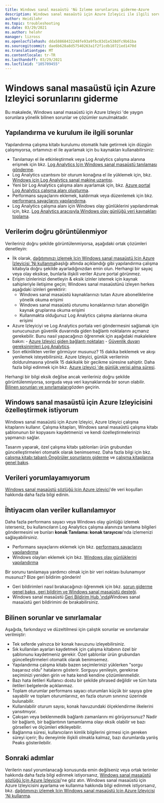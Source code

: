 ```yaml
---
title: Windows sanal masaüstü 'Nü Izleme sorunlarını giderme-Azure
description: Windows sanal masaüstü için Azure Izleyici ile ilgili sorunları giderme.
author: Heidilohr
ms.topic: troubleshooting
ms.date: 03/29/2021
ms.author: helohr
manager: lizross
ms.openlocfilehash: dda58868432248fe93a9fbc83d1e538dfc9b61ba
ms.sourcegitcommit: dae6b628a8d57540263a1f2f1cdb10721ed1470d
ms.translationtype: MT
ms.contentlocale: tr-TR
ms.lasthandoff: 03/29/2021
ms.locfileid: "105709455"
---
```

# <a name="troubleshoot-azure-monitor-for-windows-virtual-desktop"></a>Windows sanal masaüstü için Azure Izleyici sorunlarını giderme

Bu makalede, Windows sanal masaüstü için Azure Izleyici 'de yaygın sorunlara yönelik bilinen sorunlar ve çözümler sunulmaktadır.

## <a name="issues-with-configuration-and-setup"></a>Yapılandırma ve kurulum ile ilgili sorunlar

Yapılandırma çalışma kitabı kurulumu otomatik hale getirmek için düzgün çalışmıyorsa, ortamınızı el ile ayarlamak için bu kaynakları kullanabilirsiniz:

- Tanılamayı el ile etkinleştirmek veya Log Analytics çalışma alanına erişmek için bkz. [Log Analytics Için Windows sanal masaüstü tanılaması gönderme](diagnostics-log-analytics.md).
- Log Analytics uzantısını bir oturum konağına el ile yüklemek için, bkz. [Windows için Log Analytics sanal makine uzantısı](../virtual-machines/extensions/oms-windows.md).
- Yeni bir Log Analytics çalışma alanı ayarlamak için, bkz. [Azure portal Log Analytics çalışma alanı oluşturma](../azure-monitor/logs/quick-create-workspace.md).
- Performans sayaçlarını eklemek, kaldırmak veya düzenlemek için bkz. [performans sayaçlarını yapılandırma](../azure-monitor/agents/data-sources-performance-counters.md).
- Log Analytics çalışma alanı için Windows olay günlüklerini yapılandırmak için, bkz. [Log Analytics aracısıyla Windows olay günlüğü veri kaynakları toplama](../azure-monitor/agents/data-sources-windows-events.md).

## <a name="my-data-isnt-displaying-properly"></a>Verilerim doğru görüntülenmiyor

Verileriniz doğru şekilde görüntülenmiyorsa, aşağıdaki ortak çözümleri denetleyin:

- İlk olarak, [dağıtımınızı izlemek Için Windows sanal masaüstü Için Azure İzleyicisi 'Ni kullanma](azure-monitor.md)başlığı altında açıklandığı gibi yapılandırma çalışma kitabıyla doğru şekilde ayarladığınızdan emin olun. Herhangi bir sayaç veya olay eksikse, bunlarla ilişkili veriler Azure portal görünmez.
- Erişim izinlerinizi denetleyin & eksik izinler istemek için kaynak sahipleriyle iletişime geçin; Windows sanal masaüstünü izleyen herkes aşağıdaki izinleri gerektirir:
    - Windows sanal masaüstü kaynaklarınızı tutan Azure aboneliklerine yönelik okuma erişimi
    - Windows sanal masaüstü oturumu konaklarınızı tutan aboneliğin kaynak gruplarına okuma erişimi 
    - Kullanmakta olduğunuz Log Analytics çalışma alanlarına okuma erişimi
- Azure Izleyiciyi ve Log Analytics portala veri göndermesini sağlamak için sunucunuzun güvenlik duvarında giden bağlantı noktalarını açmanız gerekebilir. Bunu nasıl yapacağınızı öğrenmek için aşağıdaki makalelere bakın:
      - [Azure Izleyici giden bağlantı noktaları](../azure-monitor/app/ip-addresses.md)
      - [Güvenlik duvarı gereksinimleri Log Analytics](../azure-monitor/agents/log-analytics-agent.md#firewall-requirements). 
- Son etkinlikten veriler görmüyor musunuz? 15 dakika beklemek ve akışı yenilemek isteyebilirsiniz. Azure Izleyici, günlük verilerinin doldurulmasına yönelik 15 dakikalık bir gecikme süresine sahiptir. Daha fazla bilgi edinmek için bkz. [Azure izleyici 'de günlük verisi alma süresi](../azure-monitor/logs/data-ingestion-time.md).

Herhangi bir bilgi eksik değilse ancak verileriniz doğru şekilde görüntülenmiyorsa, sorguda veya veri kaynaklarında bir sorun olabilir. [Bilinen sorunları ve sınırlamaları](#known-issues-and-limitations)gözden geçirin. 

## <a name="i-want-to-customize-azure-monitor-for-windows-virtual-desktop"></a>Windows sanal masaüstü için Azure Izleyicisini özelleştirmek istiyorum

Windows sanal masaüstü için Azure Izleyici, Azure Izleyici çalışma kitaplarını kullanır. Çalışma kitapları, Windows sanal masaüstü çalışma kitabı şablonunun bir kopyasını kaydetmenizi ve kendi özelleştirmelerinizi yapmanızı sağlar.

Tasarım yaparak, özel çalışma kitabı şablonları ürün grubundan güncelleştirmeleri otomatik olarak benimsemez. Daha fazla bilgi için bkz. [çalışma kitabı tabanlı Öngörüler sorunlarını giderme](../azure-monitor/insights/troubleshoot-workbooks.md) ve [çalışma kitaplarına genel bakış](../azure-monitor/visualize/workbooks-overview.md).

## <a name="i-cant-interpret-the-data"></a>Verileri yorumlayamıyorum

[Windows sanal masaüstü sözlüğü Için Azure izleyici](azure-monitor-glossary.md)'de veri koşulları hakkında daha fazla bilgi edinin.

## <a name="the-data-i-need-isnt-available"></a>İhtiyacım olan veriler kullanılamıyor

Daha fazla performans sayacı veya Windows olay günlüğü izlemek isterseniz, bu kullanıcıların Log Analytics çalışma alanınıza tanılama bilgileri göndermesini ve bunları **konak Tanılama: konak tarayıcısı**'nda izlemenizi sağlayabilirsiniz. 

- Performans sayaçlarını eklemek için bkz. [performans sayaçlarını yapılandırma](../azure-monitor/agents/data-sources-performance-counters.md#configuring-performance-counters)
- Windows olayları eklemek için bkz. [Windows olay günlüklerini yapılandırma](../azure-monitor/agents/data-sources-windows-events.md#configuring-windows-event-logs)

Bir sorunu tanılamaya yardımcı olmak için bir veri noktası bulunamıyor musunuz? Bize geri bildirim gönderin!

- Geri bildirimleri nasıl bırakacağınızı öğrenmek için bkz. [sorun giderme genel bakış, geri bildirim ve Windows sanal masaüstü desteği](troubleshoot-set-up-overview.md).
- Windows sanal masaüstü [Geri Bildirim Hub 'ında](https://support.microsoft.com/help/4021566/windows-10-send-feedback-to-microsoft-with-feedback-hub-app)Windows sanal masaüstü geri bildirimini de bırakabilirsiniz.

## <a name="known-issues-and-limitations"></a>Bilinen sorunlar ve sınırlamalar

Aşağıda, farkındayız ve düzeltilmesi için çalıştık sorunlar ve sınırlamalar verilmiştir:

- Tek seferde yalnızca bir konak havuzunu izleyebilirsiniz. 
- Sık kullanılan ayarları kaydetmek için çalışma kitabının özel bir şablonunu kaydetmeniz gerekir. Özel şablonlar ürün grubundan güncelleştirmeleri otomatik olarak benimsemez.
- Yapılandırma çalışma kitabı bazen seçimlerinizi yüklerken "sorgu başarısız oldu" hatalarını gösterir. Sorguyu yenileyin, gerekirse seçiminizi yeniden girin ve hata kendi kendine çözümlenmelidir. 
- Bazı hata iletileri Kullanıcı dostu bir şekilde phrased değildir ve tüm hata iletileri belgelerde açıklanmaz.
- Toplam oturumlar performans sayacı oturumları küçük bir sayıya göre sayabilir ve toplam oturumlarınız, en fazla oturum sınırınız üzerinde bulunabilir.
- Kullanılabilir oturum sayısı, konak havuzundaki ölçeklendirme ilkelerini yansıtmıyor.   
- Çakışan veya beklenmedik bağlantı zamanlarını mi görüyorsunuz? Nadir bir bağlantı, bir bağlantının tamamlanma olayı eksik olabilir ve bazı görselleri ve ölçümleri etkileyebilir.
- Bağlanma süresi, kullanıcıların kimlik bilgilerini girmesi için gereken süreyi içerir; Bu deneyimle ilişkili olmakla kalmaz, bazı durumlarda yanlış Peaks gösterilebilir. 
    

## <a name="next-steps"></a>Sonraki adımlar

Verilerin nasıl yorumlanacağı konusunda emin değilseniz veya ortak terimler hakkında daha fazla bilgi edinmek istiyorsanız, [Windows sanal masaüstü sözlüğü Için Azure İzleyicisi](azure-monitor-glossary.md)'ne göz atın. Windows sanal masaüstü için Azure Izleyicisini ayarlama ve kullanma hakkında bilgi edinmek istiyorsanız, bkz. [dağıtımınızı izlemek Için Windows sanal masaüstü Için Azure İzleyicisi 'Ni kullanma](azure-monitor.md).
